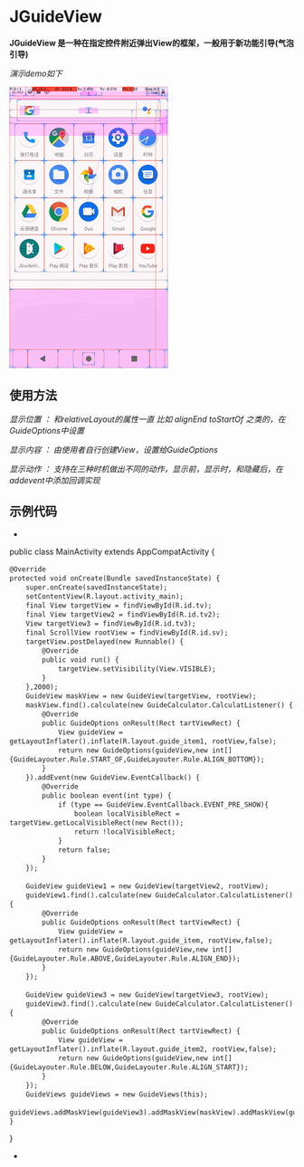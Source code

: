 # JGuideView

**JGuideView 是一种在指定控件附近弹出View的框架，一般用于新功能引导(气泡引导)**

*演示demo如下*

![demo](https://github.com/zxjViva/JGuideView/blob/master/demo_20191013190501.gif "demo")

## 使用方法

*显示位置 ： 和relativeLayout的属性一直 比如 alignEnd toStartOf 之类的，在GuideOptions中设置*

*显示内容 ： 由使用者自行创建View，设置给GuideOptions*

*显示动作 ： 支持在三种时机做出不同的动作，显示前，显示时，和隐藏后，在addevent中添加回调实现*

## 示例代码

*
public class MainActivity extends AppCompatActivity {

    @Override
    protected void onCreate(Bundle savedInstanceState) {
        super.onCreate(savedInstanceState);
        setContentView(R.layout.activity_main);
        final View targetView = findViewById(R.id.tv);
        final View targetView2 = findViewById(R.id.tv2);
        View targetView3 = findViewById(R.id.tv3);
        final ScrollView rootView = findViewById(R.id.sv);
        targetView.postDelayed(new Runnable() {
            @Override
            public void run() {
                targetView.setVisibility(View.VISIBLE);
            }
        },2000);
        GuideView maskView = new GuideView(targetView, rootView);
        maskView.find().calculate(new GuideCalculator.CalculatListener() {
            @Override
            public GuideOptions onResult(Rect tartViewRect) {
                View guideView = getLayoutInflater().inflate(R.layout.guide_item1, rootView,false);
                return new GuideOptions(guideView,new int[]{GuideLayouter.Rule.START_OF,GuideLayouter.Rule.ALIGN_BOTTOM});
            }
        }).addEvent(new GuideView.EventCallback() {
            @Override
            public boolean event(int type) {
                if (type == GuideView.EventCallback.EVENT_PRE_SHOW){
                    boolean localVisibleRect = targetView.getLocalVisibleRect(new Rect());
                    return !localVisibleRect;
                }
                return false;
            }
        });

        GuideView guideView1 = new GuideView(targetView2, rootView);
        guideView1.find().calculate(new GuideCalculator.CalculatListener() {
            @Override
            public GuideOptions onResult(Rect tartViewRect) {
                View guideView = getLayoutInflater().inflate(R.layout.guide_item, rootView,false);
                return new GuideOptions(guideView,new int[]{GuideLayouter.Rule.ABOVE,GuideLayouter.Rule.ALIGN_END});
            }
        });

        GuideView guideView3 = new GuideView(targetView3, rootView);
        guideView3.find().calculate(new GuideCalculator.CalculatListener() {
            @Override
            public GuideOptions onResult(Rect tartViewRect) {
                View guideView = getLayoutInflater().inflate(R.layout.guide_item2, rootView,false);
                return new GuideOptions(guideView,new int[]{GuideLayouter.Rule.BELOW,GuideLayouter.Rule.ALIGN_START});
            }
        });
        GuideViews guideViews = new GuideViews(this);
        guideViews.addMaskView(guideView3).addMaskView(maskView).addMaskView(guideView1).apply();
    }
}


*
